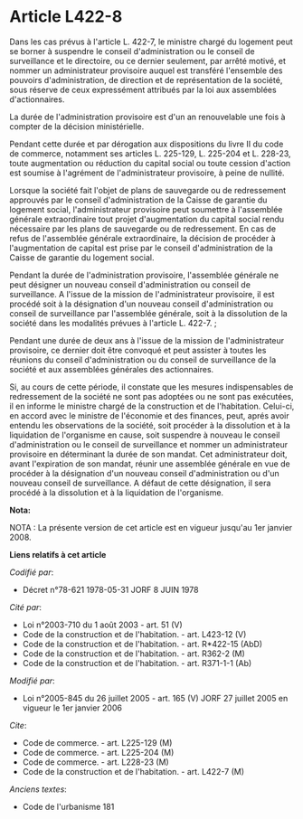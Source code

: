 # Article L422-8

Dans les cas prévus à l'article L. 422-7, le ministre chargé du logement peut se borner à suspendre le conseil
d'administration ou le conseil de surveillance et le directoire, ou ce dernier seulement, par arrêté motivé, et nommer un
administrateur provisoire auquel est transféré l'ensemble des pouvoirs d'administration, de direction et de représentation de
la société, sous réserve de ceux expressément attribués par la loi aux assemblées d'actionnaires.

La durée de l'administration provisoire est d'un an renouvelable une fois à compter de la décision ministérielle.

Pendant cette durée et par dérogation aux dispositions du livre II du code de commerce, notamment ses articles L. 225-129, L.
225-204 et L. 228-23, toute augmentation ou réduction du capital social ou toute cession d'action est soumise à l'agrément de
l'administrateur provisoire, à peine de nullité.

Lorsque la société fait l'objet de plans de sauvegarde ou de redressement approuvés par le conseil d'administration de la
Caisse de garantie du logement social, l'administrateur provisoire peut soumettre à l'assemblée générale extraordinaire tout
projet d'augmentation du capital social rendu nécessaire par les plans de sauvegarde ou de redressement. En cas de refus de
l'assemblée générale extraordinaire, la décision de procéder à l'augmentation de capital est prise par le conseil
d'administration de la Caisse de garantie du logement social.

Pendant la durée de l'administration provisoire, l'assemblée générale ne peut désigner un nouveau conseil d'administration ou
conseil de surveillance. A l'issue de la mission de l'administrateur provisoire, il est procédé soit à la désignation d'un
nouveau conseil d'administration ou conseil de surveillance par l'assemblée générale, soit à la dissolution de la société
dans les modalités prévues à l'article L. 422-7. ;

Pendant une durée de deux ans à l'issue de la mission de l'administrateur provisoire, ce dernier doit être convoqué et peut
assister à toutes les réunions du conseil d'administration ou du conseil de surveillance de la société et aux assemblées
générales des actionnaires.

Si, au cours de cette période, il constate que les mesures indispensables de redressement de la société ne sont pas adoptées
ou ne sont pas exécutées, il en informe le ministre chargé de la construction et de l'habitation. Celui-ci, en accord avec le
ministre de l'économie et des finances, peut, aprés avoir entendu les observations de la société, soit procéder à la
dissolution et à la liquidation de l'organisme en cause, soit suspendre à nouveau le conseil d'administration ou le conseil
de surveillance et nommer un administrateur provisoire en déterminant la durée de son mandat. Cet administrateur doit, avant
l'expiration de son mandat, réunir une assemblée générale en vue de procéder à la désignation d'un nouveau conseil
d'administration ou d'un nouveau conseil de surveillance. A défaut de cette désignation, il sera procédé à la dissolution et
à la liquidation de l'organisme.

**Nota:**

NOTA : La présente version de cet article est en vigueur jusqu'au 1er janvier 2008.

**Liens relatifs à cet article**

_Codifié par_:

  - Décret n°78-621 1978-05-31 JORF 8 JUIN 1978

_Cité par_:

  - Loi n°2003-710 du 1 août 2003 - art. 51 (V)
  - Code de la construction et de l'habitation. - art. L423-12 (V)
  - Code de la construction et de l'habitation. - art. R*422-15 (AbD)
  - Code de la construction et de l'habitation. - art. R362-2 (M)
  - Code de la construction et de l'habitation. - art. R371-1-1 (Ab)

_Modifié par_:

  - Loi n°2005-845 du 26 juillet 2005 - art. 165 (V) JORF 27 juillet 2005 en vigueur le 1er janvier 2006

_Cite_:

  - Code de commerce. - art. L225-129 (M)
  - Code de commerce. - art. L225-204 (M)
  - Code de commerce. - art. L228-23 (M)
  - Code de la construction et de l'habitation. - art. L422-7 (M)

_Anciens textes_:

  - Code de l'urbanisme 181
